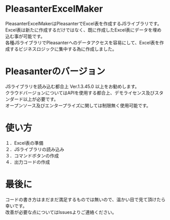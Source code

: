 # PleasanterExcelMaker

PleasanterExcelMakerはPleasanterでExcel表を作成するJSライブラリです。  
Excel表は新たに作成するだけではなく、既に作成したExcel表にデータを埋め込む事が可能です。  
各種JSライブラリでPleasanterへのデータアクセスを容易にして、Excel表を作成するビジネスロジックに集中する為に作成しました。

# Pleasanterのバージョン
JSライブラリを読み込む都合上 Ver.1.3.45.0 以上をお勧めします。  
クラウドバージョンについてはAPIを使用する都合上、デモライセンス及びスタンダード以上が必要です。  
オープンソース及びエンタープライズに関しては制限無く使用可能です。  
  
# 使い方
１．Excel表の準備  
２．JSライブラリの読み込み  
３．コマンドボタンの作成  
４．出力コードの作成  

# 最後に
コードの書き方はまだまだ満足するものでは無いので、温かい目で見て頂けたら幸いです。  
改善が必要な点についてはIssuesよりご連絡ください。
